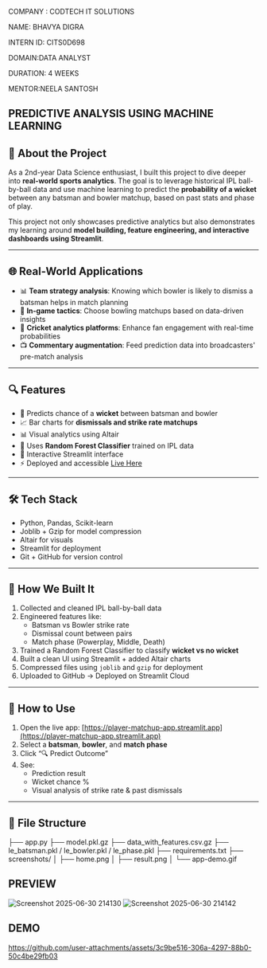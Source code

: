 COMPANY : CODTECH IT SOLUTIONS 

NAME: BHAVYA DIGRA 

INTERN ID: CITS0D698

DOMAIN:DATA ANALYST 

DURATION: 4 WEEKS 

MENTOR:NEELA SANTOSH


##  PREDICTIVE ANALYSIS USING MACHINE LEARNING

## 🧠 About the Project

As a 2nd-year Data Science enthusiast, I built this project to dive deeper into **real-world sports analytics**. The goal is to leverage historical IPL ball-by-ball data and use machine learning to predict the **probability of a wicket** between any batsman and bowler matchup, based on past stats and phase of play.

This project not only showcases predictive analytics but also demonstrates my learning around **model building, feature engineering, and interactive dashboards using Streamlit**.

---

## 🌐 Real-World Applications

- 📊 **Team strategy analysis**: Knowing which bowler is likely to dismiss a batsman helps in match planning  
- 🎯 **In-game tactics**: Choose bowling matchups based on data-driven insights  
- 🧠 **Cricket analytics platforms**: Enhance fan engagement with real-time probabilities  
- 📺 **Commentary augmentation**: Feed prediction data into broadcasters' pre-match analysis

---

## 🔍 Features

- 🎯 Predicts chance of a **wicket** between batsman and bowler
- 📈 Bar charts for **dismissals and strike rate matchups**
- 📊 Visual analytics using Altair
- 🔮 Uses **Random Forest Classifier** trained on IPL data
- 🧪 Interactive Streamlit interface
- ⚡ Deployed and accessible [Live Here](https://player-matchup-app.streamlit.app)

---

## 🛠️ Tech Stack

- Python, Pandas, Scikit-learn
- Joblib + Gzip for model compression
- Altair for visuals
- Streamlit for deployment
- Git + GitHub for version control

---

## 🚀 How We Built It

1. Collected and cleaned IPL ball-by-ball data  
2. Engineered features like:
   - Batsman vs Bowler strike rate  
   - Dismissal count between pairs  
   - Match phase (Powerplay, Middle, Death)  
3. Trained a Random Forest Classifier to classify **wicket vs no wicket**
4. Built a clean UI using Streamlit + added Altair charts
5. Compressed files using `joblib` and `gzip` for deployment
6. Uploaded to GitHub → Deployed on Streamlit Cloud

---

## 🧪 How to Use

1. Open the live app: [https://player-matchup-app.streamlit.app](https://player-matchup-app.streamlit.app)  
2. Select a **batsman**, **bowler**, and **match phase**
3. Click “🔍 Predict Outcome”
4. See:
   - Prediction result
   - Wicket chance %
   - Visual analysis of strike rate & past dismissals

---

## 📁 File Structure

├── app.py
├── model.pkl.gz
├── data_with_features.csv.gz
├── le_batsman.pkl / le_bowler.pkl / le_phase.pkl
├── requirements.txt
├── screenshots/
│ ├── home.png
│ ├── result.png
│ └── app-demo.gif

## PREVIEW
![Screenshot 2025-06-30 214130](https://github.com/user-attachments/assets/da6173ae-d61d-48a2-8a59-a5cdef76c8a8)
![Screenshot 2025-06-30 214142](https://github.com/user-attachments/assets/104eb577-511e-40ef-b05c-8b69c91a69dd)
## DEMO
https://github.com/user-attachments/assets/3c9be516-306a-4297-88b0-50c4be29fb03




